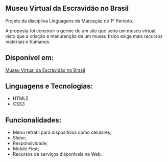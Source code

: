 ## Museu Virtual da Escravidão no Brasil


Projeto da disciplina Linguagens de Marcação do 1º Período.

A proposta foi construir o germe de um site que seria um museu virtual, visto que a criação e manutenção de um museu físico exige mais recursos materiais e humanos.


## Disponível em:


[Museu Virtual da Escravidão no Brasil](https://andersonli34.github.io/escravidaonobrasil/)


## Linguagens e Tecnologias:


* HTML5
* CSS3

## Funcionalidades:


* Menu retrátil para dispositivos como celulares;
* Slider;
* Responsividade;
* Mobile First;
* Recursos de serviços disponíveis na Web.
